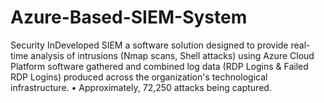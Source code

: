 # Azure-Based-SIEM-System
Security InDeveloped SIEM a software solution designed to provide real-time analysis of intrusions (Nmap scans, Shell attacks) using Azure Cloud Platform software gathered and combined log data (RDP Logins &amp; Failed RDP Logins) produced across the organization's technological infrastructure. • Approximately, 72,250 attacks being captured. 
